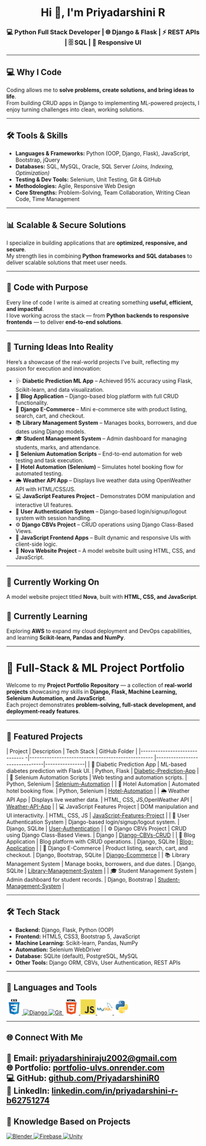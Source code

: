 <h1 align="center">Hi 👋, I'm Priyadarshini R</h1>  
<h3 align="center">💻 Python Full Stack Developer | 🌐 Django & Flask | ⚡ REST APIs | 🗄️ SQL | 🎨 Responsive UI</h3>

---

## 💻 Why I Code  
Coding allows me to **solve problems, create solutions, and bring ideas to life**.  
From building CRUD apps in Django to implementing ML-powered projects, I enjoy turning challenges into clean, working solutions.

---

## 🛠️ Tools & Skills  

- **Languages & Frameworks:** Python (OOP, Django, Flask), JavaScript, Bootstrap, jQuery  
- **Databases:** SQL, MySQL, Oracle, SQL Server *(Joins, Indexing, Optimization)*  
- **Testing & Dev Tools:** Selenium, Unit Testing, Git & GitHub  
- **Methodologies:** Agile, Responsive Web Design  
- **Core Strengths:** Problem-Solving, Team Collaboration, Writing Clean Code, Time Management  

---

## 📊 Scalable & Secure Solutions  
I specialize in building applications that are **optimized, responsive, and secure**.  
My strength lies in combining **Python frameworks and SQL databases** to deliver scalable solutions that meet user needs.

---

## 🎨 Code with Purpose  
Every line of code I write is aimed at creating something **useful, efficient, and impactful**.  
I love working across the stack — from **Python backends to responsive frontends** — to deliver **end-to-end solutions**.

---

## 🧠 Turning Ideas Into Reality  
Here’s a showcase of the real-world projects I’ve built, reflecting my passion for execution and innovation:

- 🩺 **Diabetic Prediction ML App** – Achieved 95% accuracy using Flask, Scikit-learn, and data visualization.  
- 📝 **Blog Application** – Django-based blog platform with full CRUD functionality.  
- 🛒 **Django E-Commerce** – Mini e-commerce site with product listing, search, cart, and checkout.  
- 📚 **Library Management System** – Manages books, borrowers, and due dates using Django models.  
- 🎓 **Student Management System** – Admin dashboard for managing students, marks, and attendance.  
- 🤖 **Selenium Automation Scripts** – End-to-end automation for web testing and task execution.  
- 🏨 **Hotel Automation (Selenium)** – Simulates hotel booking flow for automated testing.  
- 🌦 **Weather API App** – Displays live weather data using OpenWeather API with HTML/CSS/JS.  
- 💻 **JavaScript Features Project** – Demonstrates DOM manipulation and interactive UI features.  
- 🔑 **User Authentication System** – Django-based login/signup/logout system with session handling.  
- ⚙️ **Django CBVs Project** – CRUD operations using Django Class-Based Views.  
- 💛 **JavaScript Frontend Apps** – Built dynamic and responsive UIs with client-side logic.  
- 🔭 **Nova Website Project** – A model website built using HTML, CSS, and JavaScript.

---

## 🔭 Currently Working On  
A model website project titled **Nova**, built with **HTML, CSS, and JavaScript**.

## 🌱 Currently Learning  
Exploring **AWS** to expand my cloud deployment and DevOps capabilities, and learning **Scikit-learn, Pandas and NumPy**.

---

# 🐍 Full-Stack & ML Project Portfolio  

Welcome to my **Project Portfolio Repository** — a collection of **real-world projects** showcasing my skills in **Django, Flask, Machine Learning, Selenium Automation, and JavaScript**.  
Each project demonstrates **problem-solving, full-stack development, and deployment-ready features**.

---

## 📌 Featured Projects
| Project                        | Description                                      | Tech Stack                     | GitHub Folder |
|------------------------------ -|-------------------------------------------------- |--------------------------------|----------------|
| 🧠 Diabetic Prediction App     | ML-based diabetes prediction with Flask UI.     | Python, Flask                  | [Diabetic-Prediction-App](https://github.com/PriyadarshiniR0/diabetic-prediction) |
| 🤖 Selenium Automation Scripts | Web testing and automation scripts.             | Python, Selenium               | [Selenium-Automation](https://github.com/PriyadarshiniR0/python-selenium) |
| 🏨 Hotel Automation            | Automated hotel booking flow.                   | Python, Selenium               | [Hotel-Automation](https://github.com/PriyadarshiniR0/Hotel_Automation_Project) |
| 🌦 Weather API App             | Displays live weather data.                     | HTML, CSS, JS,OpenWeather API | [Weather-API-App](https://github.com/PriyadarshiniR0/Weather-api) |
| 💻 JavaScript Features Project | DOM manipulation and UI interactivity.          | HTML, CSS, JS                  | [JavaScript-Features-Project](https://github.com/PriyadarshiniR0/JavaScript-) |
| 🔑 User Authentication System  | Django-based login/signup/logout system.        | Django, SQLite                 | [User-Authentication](https://github.com/PriyadarshiniR0/User-Registration-Authentication) |
| ⚙️ Django CBVs Project         | CRUD using Django Class-Based Views.            | Django                         | [Django-CBVs-CRUD](https://github.com/PriyadarshiniR0/Class-Based-Views-in-Django) |
| 📝 Blog Application            | Blog platform with CRUD operations.             | Django, SQLite                 | [Blog-Application](https://github.com/PriyadarshiniR0/Blog-Application) |
| 🛒 Django E-Commerce           | Product listing, search, cart, and checkout.    | Django, Bootstrap, SQLite      | [Django-Ecommerce](https://github.com/PriyadarshiniR0/Django-Ecommerce) |
| 📚 Library Management System   | Manage books, borrowers, and due dates.         | Django, SQLite                 | [Library-Management-System](https://github.com/PriyadarshiniR0/Library-Management-System) |
| 🎓 Student Management System   | Admin dashboard for student records.            | Django, Bootstrap              | [Student-Management-System](https://github.com/PriyadarshiniR0/Student-Management-System) |

---
## 🛠️ Tech Stack

- **Backend:** Django, Flask, Python (OOP)  
- **Frontend:** HTML5, CSS3, Bootstrap 5, JavaScript  
- **Machine Learning:** Scikit-learn, Pandas, NumPy  
- **Automation:** Selenium WebDriver  
- **Database:** SQLite (default), PostgreSQL, MySQL  
- **Other Tools:** Django ORM, CBVs, User Authentication, REST APIs

---

## 🧰 Languages and Tools

<p align="left">
  <a href="https://www.w3schools.com/css/" target="_blank" rel="noreferrer">
    <img src="https://raw.githubusercontent.com/devicons/devicon/master/icons/css3/css3-original-wordmark.svg" alt="CSS3" width="40" height="40"/>
  </a>
  <a href="https://www.djangoproject.com/" target="_blank" rel="noreferrer">
    <img src="https://cdn.worldvectorlogo.com/logos/django.svg" alt="Django" width="40" height="40"/>
  </a>
  <a href="https://git-scm.com/" target="_blank" rel="noreferrer">
    <img src="https://www.vectorlogo.zone/logos/git-scm/git-scm-icon.svg" alt="Git" width="40" height="40"/>
  </a>
  <a href="https://www.w3.org/html/" target="_blank" rel="noreferrer">
    <img src="https://raw.githubusercontent.com/devicons/devicon/master/icons/html5/html5-original-wordmark.svg" alt="HTML5" width="40" height="40"/>
  </a>
  <a href="https://developer.mozilla.org/en-US/docs/Web/JavaScript" target="_blank" rel="noreferrer">
    <img src="https://raw.githubusercontent.com/devicons/devicon/master/icons/javascript/javascript-original.svg" alt="JavaScript" width="40" height="40"/>
  </a>
  <a href="https://www.mysql.com/" target="_blank" rel="noreferrer">
    <img src="https://raw.githubusercontent.com/devicons/devicon/master/icons/mysql/mysql-original-wordmark.svg" alt="MySQL" width="40" height="40"/>
  </a>
  <a href="https://www.python.org" target="_blank" rel="noreferrer">
    <img src="https://raw.githubusercontent.com/devicons/devicon/master/icons/python/python-original.svg" alt="Python" width="40" height="40"/>
  </a>
</p>

---


## 🌐 Connect With Me  

📩 **Email:** [priyadarshiniraju2002@gmail.com](mailto:priyadarshiniraju2002@gmail.com)  
🌐 **Portfolio:** [portfolio-ulvs.onrender.com](https://portfolio-ulvs.onrender.com/)  
💻 **GitHub:** [github.com/PriyadarshiniR0](https://github.com/PriyadarshiniR0)  
🔗 **LinkedIn:** [linkedin.com/in/priyadarshini-r-b62751274](https://www.linkedin.com/in/priyadarshini-r-b62751274/)  
---

## 🧠 Knowledge Based on Projects

<p align="left">
  <a href="https://www.blender.org/" target="_blank" rel="noreferrer">
    <img src="https://download.blender.org/branding/community/blender_community_badge_white.svg" alt="Blender" width="40" height="40"/>
  </a>
  <a href="https://firebase.google.com/" target="_blank" rel="noreferrer">
    <img src="https://www.vectorlogo.zone/logos/firebase/firebase-icon.svg" alt="Firebase" width="40" height="40"/>
  </a>
  <a href="https://unity.com/" target="_blank" rel="noreferrer">
    <img src="https://www.vectorlogo.zone/logos/unity3d/unity3d-icon.svg" alt="Unity" width="40" height="40"/>
  </a>
  <a href="https://flask.palletsprojects.com/" target="_blank" rel="noreferrer">
    <img src="https://www.vectorlogo.zone/logos/pocoo_flask/pocoo_flask></a>
</p>

##

---


✨ “Code. Build. Impact.”

🚀 “Turning ideas into reality through code.”

💡 “Coding with purpose, building with passion.”

🐍 “Python first, solutions always.”

🔥 “Creating scalable solutions that matter.”
